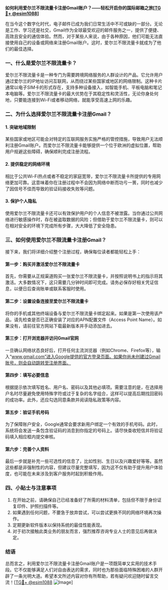 **如何利用爱尔兰不限流量卡注册Gmail账户？——轻松开启你的国际邮箱之旅[[TG💪+ @esim1088](https://t.me/s/esim1088)]**

在当今这个数字化时代，电子邮件已成为我们日常生活中不可或缺的一部分。无论是工作、学习还是社交，Gmail作为全球最受欢迎的邮件服务之一，提供了便捷、高效且安全的通信体验。然而，对于某些人来说，由于各种原因，他们可能无法直接使用自己的设备或网络来注册Gmail账户。这时，爱尔兰不限流量卡就成为了他们的最佳选择。

### 一、什么是爱尔兰不限流量卡？

爱尔兰不限流量卡是一种专门为需要跨境网络服务的人群设计的产品。它允许用户通过爱尔兰的IP地址访问互联网，从而绕过某些国家或地区的网络限制。这种卡片通常以电子SIM卡的形式存在，支持多种设备接入，如智能手机、平板电脑和笔记本电脑等。爱尔兰不限流量卡的最大优势在于其稳定性和灵活性，无论你身处何地，只要能连接到Wi-Fi或者移动网络，就能享受高速上网的乐趣。

### 二、为什么选择爱尔兰不限流量卡注册Gmail？

#### 1. 突破地域限制

某些国家或地区可能会对特定的互联网服务实施严格的管控措施，导致用户无法顺利注册Gmail账户。而爱尔兰不限流量卡能够提供一个位于欧洲的虚拟位置，帮助用户规避这些障碍，确保顺利完成注册流程。

#### 2. 提供稳定的网络环境

相比于公共Wi-Fi热点或者不稳定的家庭宽带，爱尔兰不限流量卡所提供的专用网络更加可靠。这意味着你在注册过程中不会因为网络中断而功亏一篑，同时也减少了因信号不佳而导致的验证码接收失败等问题。

#### 3. 保护个人隐私

使用爱尔兰不限流量卡还可以有效保护用户的个人信息不被泄露。当你通过公共网络进行敏感操作时，存在被盗取数据的风险；但借助于爱尔兰不限流量卡，则可以在相对安全的环境下完成所有步骤，大大降低了安全隐患。

### 三、如何使用爱尔兰不限流量卡注册Gmail？

接下来，我们将详细介绍整个注册过程，确保每位读者都能轻松上手：

#### 第一步：购买并激活爱尔兰不限流量卡

首先，你需要从正规渠道购买一张爱尔兰不限流量卡，并按照说明书上的指示将其激活。大多数情况下，这只需要几分钟时间即可完成。请务必保存好相关凭证信息，以便日后查询账单或联系客服时使用。

#### 第二步：设置设备连接至爱尔兰不限流量卡

将你的手机或其他终端设备与爱尔兰不限流量卡绑定起来。如果是第一次使用该产品，请先检查是否已正确安装了对应的APN配置文件（Access Point Name）。如果没有，请前往官方网站下载最新版本并手动添加进去。

#### 第三步：打开浏览器并访问Gmail官网

一旦确认网络状态良好后，打开任何主流浏览器（例如Chrome、Firefox等），输入“www.gmail.com”进入Google提供的官方登录页面。如果你尚未创建过Gmail账号，则会自动跳转至注册界面。

#### 第四步：填写必要信息

根据提示依次填写姓名、用户名、密码以及其他必填项。需要注意的是，在选择用户名时尽量避免使用特殊字符或过于复杂的名字组合，这样可以提高后期找回密码的成功率。此外，还应勾选同意条款并阅读隐私政策等内容。

#### 第五步：验证手机号码

为了保障账户安全，Google通常会要求新用户绑定一个有效的手机号码。此时，系统将会发送一条包含验证码的消息到你指定的号码上。请尽快查收短信并将验证码填入相应框内提交审核。

#### 第六步：完善个人资料

最后一步就是补充一些可选性的信息了，比如性别、生日以及兴趣爱好等等。虽然这些都是非强制性的内容，但建议尽量完整填写，因为这不仅有助于提升用户体验度，也可能在未来涉及到客户服务时起到积极作用。

### 四、小贴士与注意事项

1. 在开始之前，请确保自己已经准备好了所需的材料清单，包括但不限于身份证复印件、护照扫描件等。
2. 如果遇到任何问题，不要急于放弃尝试，可以尝试更换不同的网络环境再次操作。
3. 定期更新软件版本以保持系统的最佳性能表现。
4. 对于初次接触此类业务的朋友而言，强烈推荐咨询专业人士的意见后再做决定。

### 结语

总而言之，利用爱尔兰不限流量卡注册Gmail账户是一项既简单又实用的技术手段。它不仅能够满足人们对自由表达的需求，同时也为那些面临特殊困难的人群开辟了一条光明大道。希望本文所述内容对你有所帮助，若有疑问欢迎随时留言交流！[[TG💪+ @esim1088](https://t.me/s/esim1088) ![Image](https://i.postimg.cc/4NQfJmqS/Snipaste-2025-05-13-00-14-12.png)]